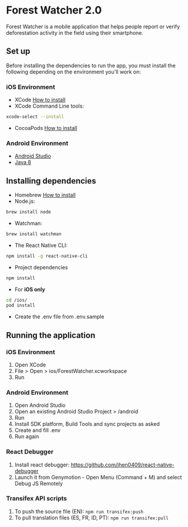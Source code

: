 # Forest Watcher 2.0

Forest Watcher is a mobile application that helps people report or verify deforestation activity in the field using their smartphone.

## Set up
Before installing the dependencies to run the app, you must install the following depending on the environment you'll work on:

### iOS Environment
* XCode [How to install](https://itunes.apple.com/us/app/xcode/id497799835?mt=12)
* XCode Command Line tools:
```bash
xcode-select --install
```
* CocoaPods [How to install](https://cocoapods.org/)

### Android Environment
* [Android Studio](https://developer.android.com/studio/index.html)
* [Java 8](http://www.oracle.com/technetwork/java/javase/downloads/jdk8-downloads-2133151.html)

## Installing dependencies

- Homebrew [How to install](http://brew.sh/)
- Node.js:
```bash
brew install node
```
- Watchman:
```bash
brew install watchman
```
- The React Native CLI:
```bash
npm install -g react-native-cli
```
- Project dependencies
```bash
npm install
```
- For **iOS only**
```bash
cd /ios/
pod install
```
- Create the .env file from .env.sample

## Running the application

### iOS Environment

1. Open XCode
2. File > Open > ios/ForestWatcher.xcworkspace
3. Run

### Android Environment

1. Open Android Studio
2. Open an existing Android Studio Project > /android
3. Run
4. Install SDK platform, Build Tools and sync projects as asked
5. Create and fill .env
6. Run again

### React Debugger

1. Install react debugger: https://github.com/jhen0409/react-native-debugger
2. Launch it from Genymotion - Open Menu (Command + M) and select Debug JS Remotely

### Transifex API scripts

1. To push the source file (EN): `npm run transifex:push`
2. To pull translation files (ES, FR, ID, PT): `npm run transifex:pull`